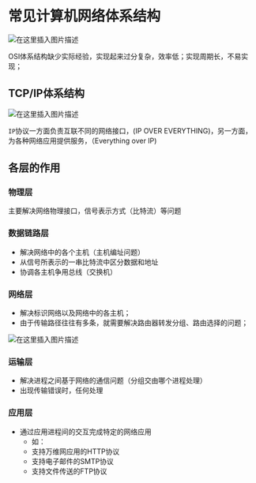 # 常见计算机网络体系结构

![在这里插入图片描述](https://img-blog.csdnimg.cn/20201006112629234.png?x-oss-process=image/watermark,type_ZmFuZ3poZW5naGVpdGk,shadow_10,text_aHR0cHM6Ly9ibG9nLmNzZG4ubmV0L1pIZ29nb2dvaGE=,size_16,color_FFFFFF,t_70#pic_center)

OSI体系结构缺少实际经验，实现起来过分复杂，效率低；实现周期长，不易实现；



## TCP/IP体系结构



![在这里插入图片描述](https://img-blog.csdnimg.cn/20201006113332800.png?x-oss-process=image/watermark,type_ZmFuZ3poZW5naGVpdGk,shadow_10,text_aHR0cHM6Ly9ibG9nLmNzZG4ubmV0L1pIZ29nb2dvaGE=,size_16,color_FFFFFF,t_70#pic_center)



`IP`协议一方面负责互联不同的网络接口，(IP OVER EVERYTHING)，另一方面，为各种网络应用提供服务，（Everything over IP)





## 各层的作用

### 物理层

主要解决网络物理接口，信号表示方式（比特流）等问题



### 数据链路层

- 解决网络中的各个主机（主机编址问题）
- 从信号所表示的一串比特流中区分数据和地址
- 协调各主机争用总线（交换机）



### 网络层

- 解决标识网络以及网络中的各主机；
- 由于传输路径往往有多条，就需要解决路由器转发分组、路由选择的问题；

![在这里插入图片描述](https://img-blog.csdnimg.cn/20201008085721691.png?x-oss-process=image/watermark,type_ZmFuZ3poZW5naGVpdGk,shadow_10,text_aHR0cHM6Ly9ibG9nLmNzZG4ubmV0L1pIZ29nb2dvaGE=,size_16,color_FFFFFF,t_70#pic_center)



### 运输层

- 解决进程之间基于网络的通信问题（分组交由哪个进程处理）
- 出现传输错误时，任何处理



### 应用层

- 通过应用进程间的交互完成特定的网络应用
  - 如：
  - 支持万维网应用的HTTP协议
  - 支持电子邮件的SMTP协议
  - 支持文件传送的FTP协议